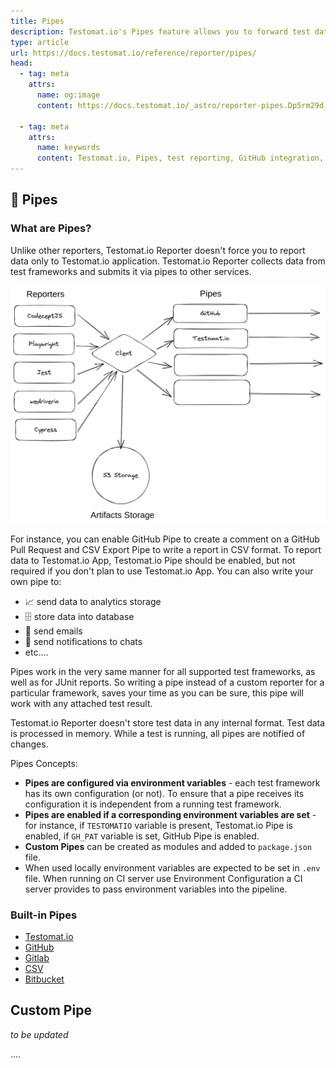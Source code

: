 ```yaml
---
title: Pipes
description: Testomat.io's Pipes feature allows you to forward test data from your test framework to other services like GitHub, GitLab, or CSV reports. Pipes are configured via environment variables and can be customized to send data to analytics, databases, or notifications. You can also create custom pipes for specific needs, ensuring compatibility across different test frameworks.
type: article
url: https://docs.testomat.io/reference/reporter/pipes/
head:
  - tag: meta
    attrs:
      name: og:image
      content: https://docs.testomat.io/_astro/reporter-pipes.Dp5rm29d_1cQLBw.webp
      
  - tag: meta
    attrs:
      name: keywords
      content: Testomat.io, Pipes, test reporting, GitHub integration, GitLab, CSV reports, CI pipelines, custom pipes, environment variables, test frameworks
---
```

## 📯 Pipes

### What are Pipes?

Unlike other reporters, Testomat.io Reporter doesn't force you to report data only to Testomat.io application. Testomat.io Reporter collects data from test frameworks and submits it via pipes to other services.

![](./images/reporter-pipes.png)

For instance, you can enable GitHub Pipe to create a comment on a GitHub Pull Request and CSV Export Pipe to write a report in CSV format. To report data to Testomat.io App, Testomat.io Pipe should be enabled, but not required if you don't plan to use Testomat.io App. You can also write your own pipe to:

- 📈 send data to analytics storage
- 🗄 store data into database
- 📧 send emails
- 💬 send notifications to chats
- etc....

Pipes work in the very same manner for all supported test frameworks, as well as for JUnit reports. So writing a pipe instead of a custom reporter for a particular framework, saves your time as you can be sure, this pipe will work with any attached test result.

Testomat.io Reporter doesn't store test data in any internal format. Test data is processed in memory. While a test is running, all pipes are notified of changes.

Pipes Concepts:

- **Pipes are configured via environment variables** - each test framework has its own configuration (or not). To ensure that a pipe receives its configuration it is independent from a running test framework.
- **Pipes are enabled if a corresponding environment variables are set** - for instance, if `TESTOMATIO` variable is present, Testomat.io Pipe is enabled, if `GH_PAT` variable is set, GitHub Pipe is enabled.
- **Custom Pipes** can be created as modules and added to `package.json` file.
- When used locally environment variables are expected to be set in `.env` file. When running on CI server use Environment Configuration a CI server provides to pass environment variables into the pipeline.

### Built-in Pipes

- [Testomat.io](./pipes/testomatio.md)
- [GitHub](./pipes/github.md)
- [Gitlab](./pipes/gitlab.md)
- [CSV](./pipes/csv.md)
- [Bitbucket](./pipes/bitbucket.md)

## Custom Pipe

_to be updated_

....

